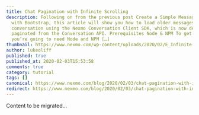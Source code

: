 ```yaml
---
title: Chat Pagination with Infinite Scrolling
description: Following on from the previous post Create a Simple Messaging UI
  with Bootstrap, this article will show you how to load older messages from the
  conversation using the Nexmo Conversation Client SDK, which is now delivered
  paginated from the Conversation API. Prerequisites Node & NPM To get started,
  you’re going to need Node and NPM […]
thumbnail: https://www.nexmo.com/wp-content/uploads/2020/02/E_Infinite-Scrolling_1200x600.png
author: lukeoliff
published: true
published_at: 2020-02-03T15:53:58
comments: true
category: tutorial
tags: []
canonical: https://www.nexmo.com/blog/2020/02/03/chat-pagination-with-infinite-scrolling-dr
redirect: https://www.nexmo.com/blog/2020/02/03/chat-pagination-with-infinite-scrolling-dr
---
```

Content to be migrated...
